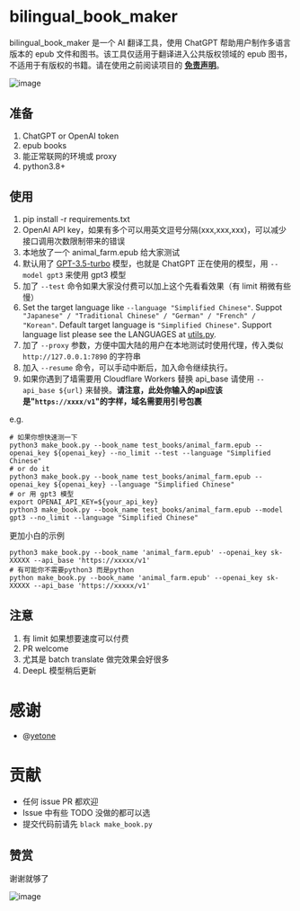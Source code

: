 # bilingual_book_maker

bilingual_book_maker 是一个 AI 翻译工具，使用 ChatGPT 帮助用户制作多语言版本的 epub 文件和图书。该工具仅适用于翻译进入公共版权领域的 epub 图书，不适用于有版权的书籍。请在使用之前阅读项目的 **[免责声明](./disclaimer.md)**。

![image](https://user-images.githubusercontent.com/15976103/222317531-a05317c5-4eee-49de-95cd-04063d9539d9.png)


## 准备

1. ChatGPT or OpenAI token
2. epub books
3. 能正常联网的环境或 proxy
4. python3.8+


## 使用

1. pip install -r requirements.txt
2. OpenAI API key，如果有多个可以用英文逗号分隔(xxx,xxx,xxx)，可以减少接口调用次数限制带来的错误
3. 本地放了一个 animal_farm.epub 给大家测试
4. 默认用了 [GPT-3.5-turbo](https://openai.com/blog/introducing-chatgpt-and-whisper-apis) 模型，也就是 ChatGPT 正在使用的模型，用 `--model gpt3` 来使用 gpt3 模型
5. 加了 `--test` 命令如果大家没付费可以加上这个先看看效果（有 limit 稍微有些慢）
6. Set the target language like `--language "Simplified Chinese"`.
   Suppot ` "Japanese" / "Traditional Chinese" / "German" / "French" / "Korean"`.
   Default target language is `"Simplified Chinese"`. Support language list please see the LANGUAGES at [utils.py](./utils.py).
7. 加了 `--proxy` 参数，方便中国大陆的用户在本地测试时使用代理，传入类似 `http://127.0.0.1:7890` 的字符串
8. 加入 `--resume` 命令，可以手动中断后，加入命令继续执行。
9. 如果你遇到了墙需要用 Cloudflare Workers 替换 api_base 请使用 `--api_base ${url}` 来替换。**请注意，此处你输入的api应该是"`https://xxxx/v1`"的字样，域名需要用引号包裹**

e.g.
```shell
# 如果你想快速测一下
python3 make_book.py --book_name test_books/animal_farm.epub --openai_key ${openai_key} --no_limit --test --language "Simplified Chinese"
# or do it
python3 make_book.py --book_name test_books/animal_farm.epub --openai_key ${openai_key} --language "Simplified Chinese"
# or 用 gpt3 模型
export OPENAI_API_KEY=${your_api_key}
python3 make_book.py --book_name test_books/animal_farm.epub --model gpt3 --no_limit --language "Simplified Chinese"
```

更加小白的示例
```shell
python3 make_book.py --book_name 'animal_farm.epub' --openai_key sk-XXXXX --api_base 'https://xxxxx/v1'
# 有可能你不需要python3 而是python
python make_book.py --book_name 'animal_farm.epub' --openai_key sk-XXXXX --api_base 'https://xxxxx/v1'
```

## 注意

1. 有 limit 如果想要速度可以付费
2. PR welcome
3. 尤其是 batch translate 做完效果会好很多
4. DeepL 模型稍后更新


# 感谢

- @[yetone](https://github.com/yetone)

# 贡献

- 任何 issue PR 都欢迎
- Issue 中有些 TODO 没做的都可以选
- 提交代码前请先 `black make_book.py`

## 赞赏

谢谢就够了

![image](https://user-images.githubusercontent.com/15976103/222407199-1ed8930c-13a8-402b-9993-aaac8ee84744.png)
